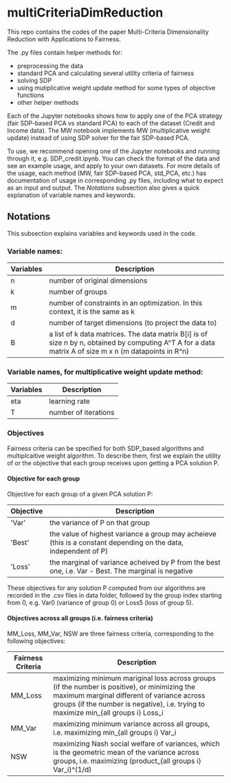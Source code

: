 # multiCriteriaDimReduction

This repo contains the codes of the paper Multi-Criteria Dimensionality Reduction with Applications to Fairness.

The .py files contain helper methods for:
- preprocessing the data
- standard PCA and calculating several utility criteria of fairness
- solving SDP
- using mutiplicative weight update method for some types of objective functions
- other helper methods

Each of the Jupyter notebooks shows how to apply one of the PCA strategy (fair SDP-based PCA vs standard PCA) to each of the dataset (Credit and Income data). The MW notebook implements MW (multiplicative weight update) instead of using SDP solver for the fair SDP-based PCA.

To use, we recommend opening one of the Jupyter notebooks and running through it, e.g. SDP_credit.ipynb. You can check the format of the data and see an example usage, and apply to your own datasets. For more details of the usage, each method (MW, fair SDP-based PCA, std_PCA, etc.) has documentation of usage in corresponding .py files, including what to expect as an input and output. The *Notations* subsection also gives a quick explanation of variable names and keywords.

## Notations
This subsection explains variables and keywords used in the code.

### Variable names:

| Variables | Description |
| --- | --- |
| n | number of original dimensions |
| k | number of groups |
| m | number of constraints in an optimization. In this context, it is the same as k |
| d | number of target dimensions (to project the data to) |
| B | a list of k data matrices. The data matrix B[i] is of size n by n, obtained by computing A^T A for a data matrix A of size m x n (m datapoints in R^n) |

### Variable names, for multiplicative weight update method:

| Variables | Description |
| --- | --- |
| eta | learning rate |
| T | number of iterations |

### Objectives
Fairness criteria can be specified for both SDP_based algorithms and multiplcaitive weight algorithm. To describe them, first we explain the utility of or the objective that each group receives upon getting a PCA solution P.

#### Objective for each group
Objective for each group of a given PCA solution P:

| Objective | Description |
| --- | --- |
| 'Var' | the variance of P on that group |
| 'Best' | the value of highest variance a group may acheieve (this is a constant depending on the data, independent of P) |
| 'Loss' | the marginal of variance acheived by P from the best one, i.e. Var - Best. The marginal is negative |

These objectives for any solution P computed from our algorithms are recorded in the .csv files in data folder, followed by the group index starting from 0, e.g. Var0 (variance of group 0) or Loss5 (loss of group 5).

#### Objectives across all groups (i.e. fairness criteria)
MM_Loss, MM_Var, NSW are three fairness criteria, corresponding to the following objectives:

| Fairness Criteria | Description |
| --- | --- |
| MM_Loss | maximizing minimum mariginal loss across groups (if the number is positive), or minimizing the maximum marginal different of variance across groups (if the number is negative), i.e. trying to maximize min_{all groups i} Loss_i |
| MM_Var | maximizing minimum variance across all groups, i.e. maximizing min_{all groups i} Var_i |
| NSW | maximizing Nash social welfare of variances, which is the geometric mean of the variance across groups, i.e. maximizing (product_{all groups i} Var_i)^(1/d) |
  
